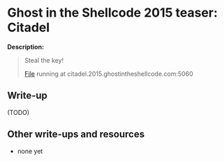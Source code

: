 # Ghost in the Shellcode 2015 teaser: Citadel

**Description:**

> Steal the key!
>
> [File](citadel-4ee854f5f99e4c62924059a2838cd6147f42d54f9e743b4dbe873aa10b850a32) running at citadel.2015.ghostintheshellcode.com:5060

## Write-up

(TODO)

## Other write-ups and resources

* none yet
